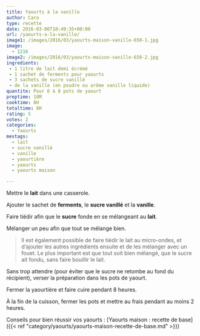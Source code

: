 ```yaml
---
title: Yaourts à la vanille
author: Caro
type: recette
date: 2016-03-06T10:49:35+00:00
url: /yaourts-a-la-vanille/
image1: /images/2016/03/yaourts-maison-vanille-650-1.jpg
image:
  - 1216
image2: /images/2016/03/yaourts-maison-vanille-650-2.jpg
ingredients:
 - 1 litre de lait demi écrémé
 - 1 sachet de ferments pour yaourts
 - 3 sachets de sucre vanillé
 - de la vanille (en poudre ou arôme vanille liquide)
quantite: Pour 6 à 8 pots de yaourt
preptime: 10M
cooktime: 8H
totaltime: 8H
rating: 5
votes: 2
categories:
  - Yaourts
mestags:
  - lait
  - sucre vanillé
  - vanille
  - yaourtière
  - yaourts
  - yaourts maison

---
```

Mettre le **lait** dans une casserole.

Ajouter le sachet de **ferments**, le **sucre vanillé** et la **vanille**.

Faire tiédir afin que le **sucre** fonde en se mélangeant au **lait**.

Mélanger un peu afin que tout se mélange bien.

> Il est également possible de faire tiédir le lait au micro-ondes, et d&rsquo;ajouter les autres ingrédients ensuite et de les mélanger avec un fouet. Le plus important est que tout soit bien mélangé, que le sucre ait fondu, sans faire bouillir le lait.

Sans trop attendre (pour éviter que le sucre ne retombe au fond du récipient), verser la préparation dans les pots de yaourt.

Fermer la yaourtière et faire cuire pendant 8 heures.

À la fin de la cuisson, fermer les pots et mettre au frais pendant au moins 2 heures.

Conseils pour bien réussir vos yaourts : [Yaourts maison : recette de base]({{< ref "category/yaourts/yaourts-maison-recette-de-base.md" >}})
